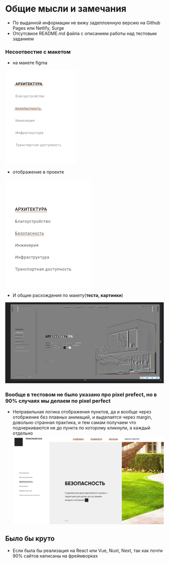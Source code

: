 # Общие мысли и замечания

- По выданной информации не вижу задеплоенную версию  на Github Pages или Netlify, Surge
- Отсутсвиое README.md файла с описанием работы над тестовым заданием 

### Несоотвестие с макетом 
- на макете figma

![](./assetsFixes/screenshot1.png)

- отображение в проекте

![](./assetsFixes/screenshot2.png)

- И общие расхождения по макету(**теста, картинки**)

![](./assetsFixes/screenshot3.png)

### Вообще в тестовом не было указано про pixel prefect, но в 90% случаях мы делаем по pixel perfect

- Неправильная логика отображения пунктов, да и 
вообще через отобржение без плавных анимаций, 
и выделаятся через margin, довольно странная практика,
и тем самам получаем что подчеркиваются не до пункта
по которому кликнули, а каждый отдельно
![](./assetsFixes/screenshot4.png)

## Было бы круто

- Если была бы реализация на React или Vue, Nuxt, Next, так как почти 90% сайтов написаны на фреймворках
